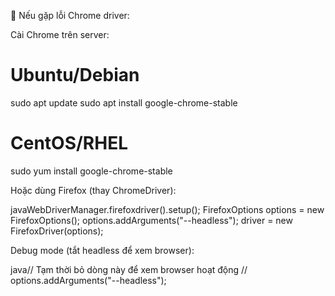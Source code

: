 🔧 Nếu gặp lỗi Chrome driver:

Cài Chrome trên server:

# Ubuntu/Debian

sudo apt update
sudo apt install google-chrome-stable

# CentOS/RHEL

sudo yum install google-chrome-stable

Hoặc dùng Firefox (thay ChromeDriver):

javaWebDriverManager.firefoxdriver().setup();
FirefoxOptions options = new FirefoxOptions();
options.addArguments("--headless");
driver = new FirefoxDriver(options);

Debug mode (tắt headless để xem browser):

java// Tạm thời bỏ dòng này để xem browser hoạt động
// options.addArguments("--headless");
